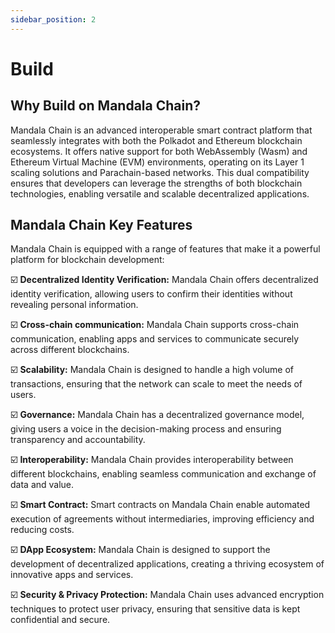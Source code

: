 ```yaml
---
sidebar_position: 2
---
```


# Build

## Why Build on Mandala Chain?

Mandala Chain is an advanced interoperable smart contract platform that seamlessly integrates with both the Polkadot and Ethereum blockchain ecosystems. It offers native support for both WebAssembly (Wasm) and Ethereum Virtual Machine (EVM) environments, operating on its Layer 1 scaling solutions and Parachain-based networks. This dual compatibility ensures that developers can leverage the strengths of both blockchain technologies, enabling versatile and scalable decentralized applications.

## Mandala Chain Key Features

Mandala Chain is equipped with a range of features that make it a powerful platform for blockchain development:

☑️ **Decentralized Identity Verification:** Mandala Chain offers decentralized identity verification, allowing users to confirm their identities without revealing personal information.

☑️ **Cross-chain communication:** Mandala Chain supports cross-chain communication, enabling apps and services to communicate securely across different blockchains.

☑️ **Scalability:** Mandala Chain is designed to handle a high volume of transactions, ensuring that the network can scale to meet the needs of users.

☑️ **Governance:** Mandala Chain has a decentralized governance model, giving users a voice in the decision-making process and ensuring transparency and accountability.

☑️ **Interoperability:** Mandala Chain provides interoperability between different blockchains, enabling seamless communication and exchange of data and value.

☑️ **Smart Contract:** Smart contracts on Mandala Chain enable automated execution of agreements without intermediaries, improving efficiency and reducing costs.

☑️ **DApp Ecosystem:** Mandala Chain is designed to support the development of decentralized applications, creating a thriving ecosystem of innovative apps and services.

☑️ **Security & Privacy Protection:** Mandala Chain uses advanced encryption techniques to protect user privacy, ensuring that sensitive data is kept confidential and secure.
